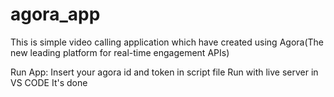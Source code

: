 # agora_app

This is simple video calling application which have created using Agora(The new  leading platform for real-time engagement APIs)

Run App:
Insert your agora id and token in script file
Run with live server in VS CODE
It's done 
